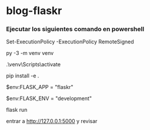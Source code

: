 # blog-flaskr

### Ejecutar los siguientes comando en powershell

Set-ExecutionPolicy -ExecutionPolicy RemoteSigned

py -3 -m venv venv

.\venv\Scripts\activate

pip install -e .

$env:FLASK_APP = "flaskr"

$env:FLASK_ENV = "development"

flask run

entrar a http://127.0.0.1:5000 y revisar

